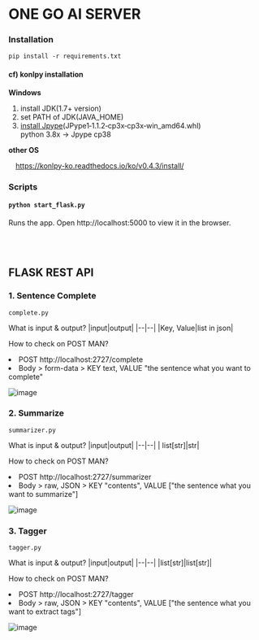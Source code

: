 # ONE GO AI SERVER


### Installation
`pip install -r requirements.txt`

#### cf) konlpy installation

**Windows**
1. install JDK(1.7+ version)
2. set PATH of JDK(JAVA_HOME)
3. [install Jpype](https://www.lfd.uci.edu/~gohlke/pythonlibs/#jpype)(JPype1‑1.1.2‑cp3x‑cp3x‑win_amd64.whl)  
  python 3.8x -> Jpype cp38
  
**other OS**

&emsp;https://konlpy-ko.readthedocs.io/ko/v0.4.3/install/

### Scripts

#### `python start_flask.py`
Runs the app.
Open http://localhost:5000 to view it in the browser.

<br>
<br>


## FLASK REST API

### __1. Sentence Complete__
`complete.py`

What is input & output?
  |input|output|
  |--|--|
  |Key, Value|list in json|
<br>
  
How to check on POST MAN? 
  <li> POST http://localhost:2727/complete
  <li> Body > form-data > KEY text, VALUE "the sentence what you want to complete"
    
  ![image](https://user-images.githubusercontent.com/76719920/129465341-f50930f0-75c2-453c-92a4-62daaae60cd5.png)
    
    
### __2. Summarize__
`summarizer.py`

What is input & output?
  |input|output|
  |--|--|
  | list[str]|str|
<br>
  
How to check on POST MAN? 
  <li> POST http://localhost:2727/summarizer
  <li> Body > raw, JSON > KEY "contents", VALUE ["the sentence what you want to summarize"]
    
  ![image](https://user-images.githubusercontent.com/76719920/129529476-617e81c2-0395-44bd-a956-af4c752ad41b.png)
    
 
### __3. Tagger__
`tagger.py`

What is input & output?
  |input|output|
  |--|--|
  |list[str]|list[str]|
<br>
  
How to check on POST MAN? 
  <li> POST http://localhost:2727/tagger
  <li> Body > raw, JSON > KEY "contents", VALUE ["the sentence what you want to extract tags"]
    
  ![image](https://user-images.githubusercontent.com/76719920/129531266-c982ba31-da7a-40e2-9ac8-87f1d4c40a78.png)
